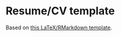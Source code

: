 # Resume/CV template

Based on [this LaTeX/RMarkdown template](https://github.com/svmiller/svm-r-markdown-templates).